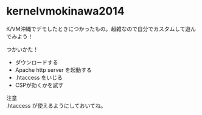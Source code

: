 kernelvmokinawa2014
===================

K/VM沖縄でデモしたときにつかったもの。超雑なので自分でカスタムして遊んでみよう！  
  
つかいかた！  
* ダウンロードする
* Apache http server を起動する
* .htaccess をいじる
* CSPが効くかを試す 
  
注意  
.htaccess が使えるようにしておいてね。
